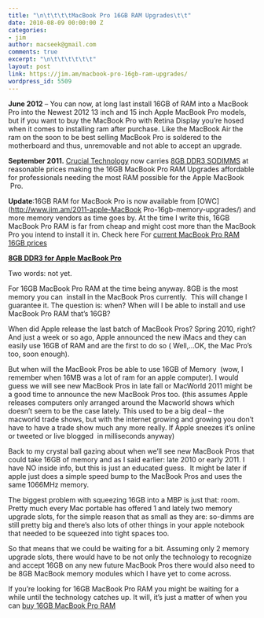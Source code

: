 ```yaml
---
title: "\n\t\t\t\tMacBook Pro 16GB RAM Upgrades\t\t"
date: 2010-08-09 00:00:00 Z
categories:
- jim
author: macseek@gmail.com
comments: true
excerpt: "\n\t\t\t\t\t\t"
layout: post
link: https://jim.am/macbook-pro-16gb-ram-upgrades/
wordpress_id: 5509
---
```


**June 2012** – You can now, at long last install 16GB of RAM into a MacBook Pro into the Newest 2012 13 inch and 15 inch Apple MacBook Pro models, but if you want to buy the MacBook Pro with Retina Display you’re hosed when it comes to installing ram after purchase. Like the MacBook Air the ram on the soon to be best selling MacBook Pro is soldered to the motherboard and thus, unremovable and not able to accept an upgrade.




**September 2011.** [Crucial Technology](http://www.jim.am/) now carries [8GB DDR3 SODIMMS](http://www.kqzyfj.com/click-1548159-10273954?url=http%3A%2F%2Fwww.crucial.com%2Fstore%2Faffiliateredirect.asp%3Fimodule%3DCT102464BF1339%26aid%3D10273954%26cid%3D777292%26subid%3D890%26PRS%3Duscj&cjsku=CT102464BF1339) at reasonable prices making the 16GB MacBook Pro RAM Upgrades affordable for professionals needing the most RAM possible for the Apple MacBook  Pro.




**Update**:16GB RAM for MacBook Pro is now available from [OWC](http://www.jim.am/2011-apple-MacBook Pro-16gb-memory-upgrades/) and more memory vendors as time goes by. At the time I write this, 16GB MacBook Pro RAM is far from cheap and might cost more than the MacBook Pro you intend to install it in. Check here For [current MacBook Pro RAM 16GB prices](http://www.jim.am/memory/MacBook_Pro_DDR3_1333Mhz_Memory_Upgrade_Kits-16gb/)




**[8GB DDR3 for Apple MacBook Pro ](http://www.amazon.com/gp/product/B002YUF8ZG/ref=as_li_ss_tl?ie=UTF8&tag=ramseeker-20&linkCode=as2&camp=1789&creative=390957&creativeASIN=B002YUF8ZG)**




Two words: not yet.




For 16GB MacBook Pro RAM at the time being anyway. 8GB is the most memory you can  install in the MacBook Pros currently.  This will change I guarantee it. The question is: when? When will I be able to install and use MacBook Pro RAM that’s 16GB?




When did Apple release the last batch of MacBook Pros? Spring 2010, right? And just a week or so ago, Apple announced the new iMacs and they can easily use 16GB of RAM and are the first to do so ( Well,…OK, the Mac Pro’s too, soon enough).




But when will the MacBook Pros be able to use 16GB of Memory  (wow, I remember when 16MB was a lot of ram for an apple computer). I would guess we will see new MacBook Pros in late fall or MacWorld 2011 might be a good time to announce the new MacBook Pros too. (this assumes Apple releases computers only arranged around the Macworld shows which doesn’t seem to be the case lately. This used to be a big deal – the macworld trade shows, but with the internet growing and growing you don’t have to have a trade show much any more really. If Apple sneezes it’s online or tweeted or live blogged  in milliseconds anyway)




Back to my crystal ball gazing about when we’ll see new MacBook Pros that could take 16GB of memory and as I said earlier: late 2010 or early 2011. I have NO inside info, but this is just an educated guess.  It might be later if apple just does a simple speed bump to the MacBook Pros and uses the same 1066MHz memory.




The biggest problem with squeezing 16GB into a MBP is just that: room. Pretty much every Mac portable has offered 1 and lately two memory upgrade slots, for the simple reason that as small as they are: so-dimms are still pretty big and there’s also lots of other things in your apple notebook that needed to be squeezed into tight spaces too.




So that means that we could be waiting for a bit. Assuming only 2 memory upgrade slots, there would have to be not only the technology to recognize and accept 16GB on any new future MacBook Pros there would also need to be 8GB MacBook memory modules which I have yet to come across.




If you’re looking for 16GB MacBook Pro RAM you might be waiting for a while until the technology catches up. It will, it’s just a matter of when you can [buy 16GB MacBook Pro RAM](http://www.jim.am)


		
